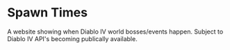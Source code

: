 # Spawn Times

A website showing when Diablo IV world bosses/events happen. Subject to Diablo IV API's becoming publically available.
